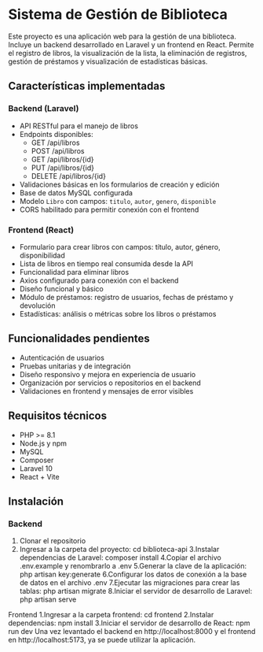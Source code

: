 # Sistema de Gestión de Biblioteca

Este proyecto es una aplicación web para la gestión de una biblioteca. Incluye un backend desarrollado en Laravel y un frontend en React. Permite el registro de libros, la visualización de la lista, la eliminación de registros, gestión de préstamos y visualización de estadísticas básicas.

## Características implementadas

### Backend (Laravel)
- API RESTful para el manejo de libros
- Endpoints disponibles:
  - GET /api/libros
  - POST /api/libros
  - GET /api/libros/{id}
  - PUT /api/libros/{id}
  - DELETE /api/libros/{id}
- Validaciones básicas en los formularios de creación y edición
- Base de datos MySQL configurada
- Modelo `Libro` con campos: `titulo`, `autor`, `genero`, `disponible`
- CORS habilitado para permitir conexión con el frontend

### Frontend (React)
- Formulario para crear libros con campos: título, autor, género, disponibilidad
- Lista de libros en tiempo real consumida desde la API
- Funcionalidad para eliminar libros
- Axios configurado para conexión con el backend
- Diseño funcional y básico
- Módulo de préstamos: registro de usuarios, fechas de préstamo y devolución
- Estadísticas: análisis o métricas sobre los libros o préstamos

## Funcionalidades pendientes
- Autenticación de usuarios
- Pruebas unitarias y de integración
- Diseño responsivo y mejora en experiencia de usuario
- Organización por servicios o repositorios en el backend
- Validaciones en frontend y mensajes de error visibles

## Requisitos técnicos
- PHP >= 8.1
- Node.js y npm
- MySQL
- Composer
- Laravel 10
- React + Vite

## Instalación

### Backend
1. Clonar el repositorio
2. Ingresar a la carpeta del proyecto:
    cd biblioteca-api
3.Instalar dependencias de Laravel:
    composer install
4.Copiar el archivo .env.example y renombrarlo a .env
5.Generar la clave de la aplicación:
    php artisan key:generate
6.Configurar los datos de conexión a la base de datos en el archivo .env
7.Ejecutar las migraciones para crear las tablas:
    php artisan migrate
8.Iniciar el servidor de desarrollo de Laravel:
    php artisan serve
   
Frontend
1.Ingresar a la carpeta frontend:
    cd frontend
2.Instalar dependencias:
    npm install
3.Iniciar el servidor de desarrollo de React:
    npm run dev
Una vez levantado el backend en http://localhost:8000 y el frontend en http://localhost:5173, ya se puede utilizar la aplicación.
